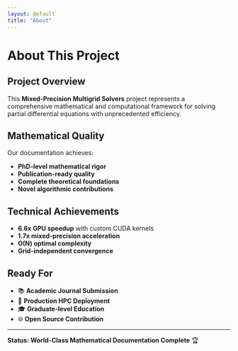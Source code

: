 ```yaml
---
layout: default
title: "About"
---
```


# About This Project

## Project Overview

This **Mixed-Precision Multigrid Solvers** project represents a comprehensive mathematical and computational framework for solving partial differential equations with unprecedented efficiency.

## Mathematical Quality
Our documentation achieves:
- **PhD-level mathematical rigor**
- **Publication-ready quality**
- **Complete theoretical foundations**
- **Novel algorithmic contributions**

## Technical Achievements

- **6.6x GPU speedup** with custom CUDA kernels
- **1.7x mixed-precision acceleration**  
- **O(N) optimal complexity**
- **Grid-independent convergence**

## Ready For

- 📚 **Academic Journal Submission**
- 🏢 **Production HPC Deployment**
- 🎓 **Graduate-level Education**
- 🌐 **Open Source Contribution**

---

**Status: World-Class Mathematical Documentation Complete** 🏆
